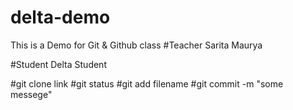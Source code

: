 # delta-demo

This is a Demo for Git &amp; Github class
#Teacher
Sarita Maurya

#Student
Delta Student

#git clone link
#git status
#git add filename
#git commit -m "some messege"
